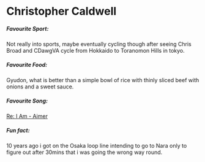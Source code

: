 # Christopher Caldwell

##### Favourite Sport:

Not really into sports, maybe eventually cycling though after seeing Chris Broad and CDawgVA cycle from Hokkaido to Toranomon Hills in tokyo.

##### Favourite Food:

Gyudon, what is better than a simple bowl of rice with thinly sliced beef with onions and a sweet sauce.

##### Favourite Song:

[Re: I Am - Aimer](https://youtu.be/ptwH69_0EAo)


##### Fun fact:

10 years ago i got on the Osaka loop line intending to go to Nara only to figure out after 30mins that i was going the wrong way round.
